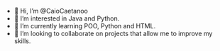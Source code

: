 - 👋 Hi, I’m @CaioCaetanoo
- 👀 I’m interested in Java and Python.
- 🌱 I’m currently learning POO, Python and HTML.
- 💞️ I’m looking to collaborate on projects that allow me to improve my skills.
  
<!---
CaioCaetanoo/CaioCaetanoo is a ✨ special ✨ repository because its `README.md` (this file) appears on your GitHub profile.
You can click the Preview link to take a look at your changes.
--->
